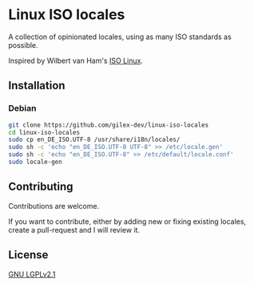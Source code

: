 # Linux ISO locales

A collection of opinionated locales, using as many ISO standards as possible.

Inspired by Wilbert van Ham's [ISO Linux](https://www.socsci.ru.nl/wilberth/computer/isoLinux.php).

## Installation

### Debian

```bash
git clone https://github.com/gilex-dev/linux-iso-locales
cd linux-iso-locales
sudo cp en_DE_ISO.UTF-8 /usr/share/i18n/locales/
sudo sh -c 'echo "en_DE_ISO.UTF-8 UTF-8" >> /etc/locale.gen'
sudo sh -c 'echo "en_DE_ISO.UTF-8" >> /etc/default/locale.conf'
sudo locale-gen
```

## Contributing

Contributions are welcome.

If you want to contribute, either by adding new or fixing existing locales, create a pull-request and I will review it.

## License

[GNU LGPLv2.1](./COPYING.md)
